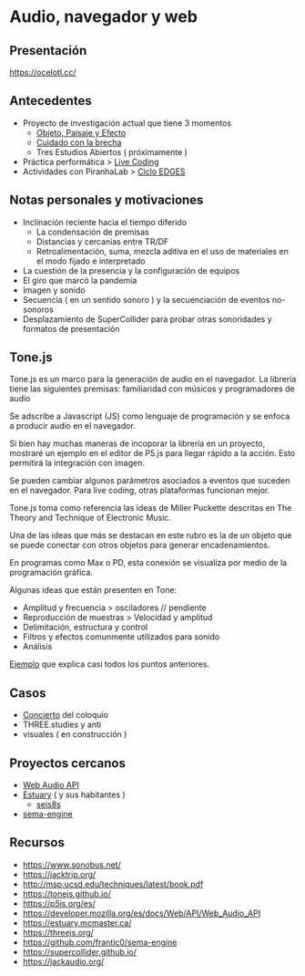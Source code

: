 # Audio, navegador y web

## Presentación

https://ocelotl.cc/

## Antecedentes

- Proyecto de investigación actual que tiene 3 momentos
  - [Objeto, Paisaje y Efecto](https://tesiunam.dgb.unam.mx/F/6F3GRLNG4AEE4UBSHCCXYJN7UJN9MN63VIVRG4DAGF5YYA3AE5-31106?func=full-set-set&set_number=046429&set_entry=000010&format=999)
  - [Cuidado con la brecha](https://tesiunam.dgb.unam.mx/F/6F3GRLNG4AEE4UBSHCCXYJN7UJN9MN63VIVRG4DAGF5YYA3AE5-31597?func=full-set-set&set_number=046463&set_entry=000003&format=999)
  - Tres Estudios Abiertos ( próximamente )
- Práctica performática > [Live Coding](https://youtu.be/e47uOaMCDKg) 
- Actividades con PiranhaLab > [Ciclo EDGES](https://youtu.be/sLmT0AkvmNo) 

## Notas personales y motivaciones

- Inclinación reciente hacia el tiempo diferido
  - La condensación de premisas
  - Distancias y cercanías entre TR/DF
  - Retroalimentación, suma, mezcla aditiva en el uso de materiales en el modo fijado e interpretado
- La cuestión de la presencia y la configuración de equipos 
- El giro que marcó la pandemia
- Imagen y sonido 
- Secuencia ( en un sentido sonoro ) y la secuenciación de eventos no-sonoros 
- Desplazamiento de SuperCollider para probar otras sonoridades y formatos de presentación

## Tone.js

Tone.js es un marco para la generación de audio en el navegador. La librería tiene las siguientes premisas: familiaridad con músicos y programadores de audio

Se adscribe a Javascript (JS) como lenguaje de programación y se enfoca a producir audio en el navegador.

Si bien hay muchas maneras de incoporar la librería en un proyecto, mostraré un ejemplo en el editor de P5.js para llegar rápido a la acción. Esto permitirá la integración con imagen. 

Se pueden cambiar algunos parámetros asociados a eventos que suceden en el navegador. Para live coding, otras plataformas funcionan mejor. 

Tone.js toma como referencia las ideas de Miller Puckette descritas en The Theory and Technique of Electronic Music.

Una de las ideas que más se destacan en este rubro es la de un objeto que se puede conectar con otros objetos para generar encadenamientos.

En programas como Max o PD, esta conexión se visualiza por medio de la programación gráfica.

Algunas ideas que están presenten en Tone:

- Amplitud y frecuencia > osciladores // pendiente
- Reproducción de muestras > Velocidad y amplitud 
- Delimitación, estructura y control 
- Filtros y efectos comunmente utilizados para sonido
- Análisis 

[Ejemplo](https://editor.p5js.org/emilioocelotl/sketches/SMtzFoR9b) que explica casi todos los puntos anteriores. 

## Casos

- [Concierto](https://youtu.be/HwBTRQKr9Ps) del coloquio
- THREE.studies y anti
- visuales ( en construcción ) 

## Proyectos cercanos

- [Web Audio API](https://developer.mozilla.org/es/docs/Web/API/Web_Audio_API)
- [Estuary](https://estuary.mcmaster.ca/) ( y sus habitantes )
  - [seis8s](https://github.com/luisnavarrodelangel/seis8s)
- [sema-engine](https://github.com/frantic0/sema-engine)

## Recursos

- https://www.sonobus.net/
- https://jacktrip.org/
- http://msp.ucsd.edu/techniques/latest/book.pdf
- https://tonejs.github.io/
- https://p5js.org/es/
- https://developer.mozilla.org/es/docs/Web/API/Web_Audio_API
- https://estuary.mcmaster.ca/
- https://threejs.org/
- https://github.com/frantic0/sema-engine
- https://supercollider.github.io/
- https://jackaudio.org/